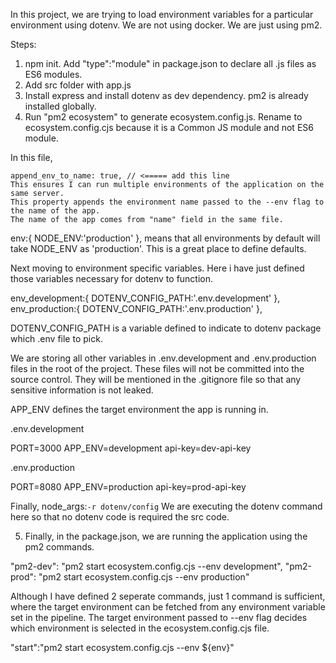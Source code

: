 In this project, we are trying to load environment variables for a particular environment using dotenv.
We are not using docker. We are just using pm2.

Steps:

1. npm init. Add "type":"module" in package.json to declare all .js files as ES6 modules.
2. Add src folder with app.js
3. Install express and install dotenv as dev dependency. pm2 is already installed globally.
4. Run "pm2 ecosystem" to generate ecosystem.config.js. Rename to ecosystem.config.cjs because it is a
Common JS module and not ES6 module.

In this file,

    append_env_to_name: true, // <===== add this line
    This ensures I can run multiple environments of the application on the same server.
    This property appends the environment name passed to the --env flag to the name of the app.
    The name of the app comes from "name" field in the same file.
    

env:{
      NODE_ENV:'production'
    },
means that all environments by default will take NODE_ENV as 'production'. This is a great place to define defaults.

Next moving to environment specific variables. Here i have just defined those variables necessary for
dotenv to function.

  env_development:{
      DOTENV_CONFIG_PATH:'.env.development'
    },
    env_production:{
      DOTENV_CONFIG_PATH:'.env.production'
    },

DOTENV_CONFIG_PATH is a variable defined to indicate to dotenv
package which .env file to pick.

We are storing all other variables in .env.development and .env.production files in the root of the project. These files will not be committed into the source control. They will be mentioned in the 
.gitignore file so that any sensitive information is not leaked.

APP_ENV defines the target environment the app is running in.

.env.development

PORT=3000
APP_ENV=development
api-key=dev-api-key

.env.production

PORT=8080
APP_ENV=production
api-key=prod-api-key

Finally,     node_args:`-r dotenv/config`
We are executing the dotenv command here so that no dotenv code is required the src code.

5. Finally, in the package.json, we are running the application using the pm2 commands.

 "pm2-dev": "pm2 start ecosystem.config.cjs --env development",
"pm2-prod": "pm2 start ecosystem.config.cjs --env production"

Although I have defined 2 seperate commands, just 1 command is sufficient, where the
target environment can be fetched from any environment variable set in the pipeline.
The target environment passed to --env flag decides which environment is selected in the ecosystem.config.cjs file.

"start":"pm2 start ecosystem.config.cjs --env ${env}"